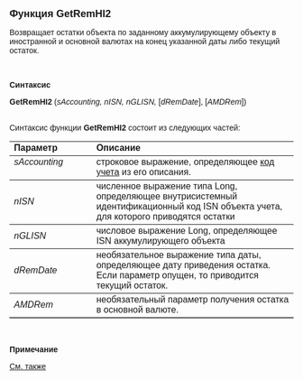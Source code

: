 ﻿<html>
<head>
<title>GetRemHI2</title>
</head>

<body>

<p><strong><font size="4" face="Arial">Функция GetRemHI2</font></strong></p>

<p><font face="Arial">Возвращает остатки объекта по заданному 
аккумулирующему объекту в иностранной и основной валютах на конец указанной даты 
либо текущий остаток.</font></p>

<p class="label">&nbsp;</p>

<p class="label"><font face="Arial"><b>Синтаксис</b></font></p>

<p><font face="Arial"><strong>GetRemHI2</strong> (<em>sAccounting, 
nISN, nGLISN, </em>[<em>dRemDate</em>],<em>
</em>[<em>AMDRem</em>])</font></p>

<p><font face="Arial"><br>
Синтаксис функции <strong>GetRemHI2</strong> состоит из следующих частей:</font></p>

<table border="1" cellPadding="5" cols="2" frame="below" rules="rows">
<TBODY>
  <tr vAlign="top">
    <td class="label" width="29%"><font face="Arial"><b>Параметр</b></font></td>
    <td class="label" width="71%"><font face="Arial"><strong>Описание</strong></font></td>
  </tr>
  <tr vAlign="top">
    <td width="29%"><font face="Arial"><em>sAccounting</em></font></td>
    <td width="71%"><font face="Arial">строковое выражение, 
	определяющее <a href="../../../Defs/Accounting.html">код учета</a> из его 
	описания.</font></td>
  </tr>
  <tr>
    <td width="29%"><font face="Arial"><em>nISN</em></font></td>
    <td width="71%"><font face="Arial">численное выражение типа Long, 
	определяющее внутрисистемный идентификационный код ISN объекта учета, для 
	которого приводятся остатки</font></td>
  </tr>
  <tr>
    <td width="29%"><font face="Arial"><em>nGLISN</em></font></td>
    <td width="71%"><font face="Arial">числовое выражение Long, 
	определяющее ISN аккумулирующего объекта</font></td>
  </tr>
  <tr>
    <td width="29%"><font face="Arial"><em>dRemDate</em></font></td>
    <td width="71%"><font face="Arial">необязательное выражение типа 
	даты, определяющее дату приведения остатка. Если параметр опущен, то 
	приводится текущий остаток.</font></td>
  </tr>
  <tr>
    <td width="29%"><font face="Arial"><em>AMDRem</em></font></td>
    <td width="71%"><font face="Arial">необязательный параметр 
	получения остатка в основной валюте.</font></td>
  </tr>
</TBODY>
</table>

<p class="label">&nbsp;</p>

<p class="label"><font face="Arial"><b>Примечание</b></font></p>

<p class="label"><a href="GetRem.html"><font face="Arial">См. также</font></a></p>

</body>
</html>
